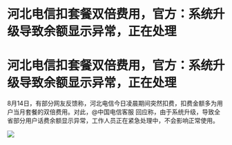 # 河北电信扣套餐双倍费用，官方：系统升级导致余额显示异常，正在处理

# 河北电信扣套餐双倍费用，官方：系统升级导致余额显示异常，正在处理

8月14日，有部分网友反馈称，河北电信今日凌晨期间突然扣费，扣费金额多为用户当月套餐的双倍费用。对此，@中国电信客服
回应称，由于系统升级，导致全省部分用户话费余额显示异常，工作人员正在紧急处理中，不会影响正常使用。

![](https://inews.gtimg.com/om_bt/O2y_SHcegeXPH0ktbk6zRinKS1c-YNzJjekSYbzpzaej0AA/1000)

